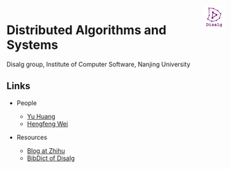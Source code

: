 <img src="info/logo/disalg-logo-2018-12.png" width = "10%" alt="Disalg Logo" align=right />

# Distributed Algorithms and Systems



Disalg group, Institute of Computer Software, Nanjing University


## Links

* People
    * [Yu Huang](http://cs.nju.edu.cn/yuhuang) 
    * [Hengfeng Wei](https://github.com/hengxin)

* Resources
    * [Blog at Zhihu](https://zhuanlan.zhihu.com/algocentric)
    * [BibDict of Disalg](https://github.com/alg-nju/disalg-bib-dict/blob/master/README.md)

